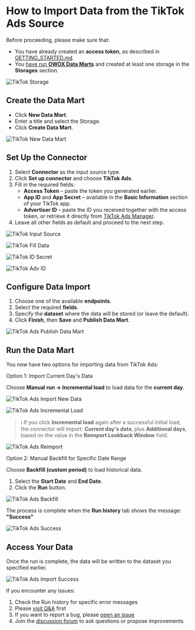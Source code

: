 # How to Import Data from the TikTok Ads Source

Before proceeding, please make sure that:

- You have already created an **access token**, as described in [GETTING_STARTED.md](GETTING_STARTED.md).  
- You [have run **OWOX Data Marts**](https://docs.owox.com/docs/getting-started/quick-start/) and created at least one storage in the **Storages** section.  

![TikTok Storage](res/tiktok_storage.png)

## Create the Data Mart

- Click **New Data Mart**.
- Enter a title and select the Storage.
- Click **Create Data Mart**.

![TikTok New Data Mart](res/tiktok_newdatamart.png)

## Set Up the Connector

1. Select **Connector** as the input source type.  
2. Click **Set up connector** and choose **TikTok Ads**.  
3. Fill in the required fields:  
   - **Access Token** – paste the token you generated earlier.  
   - **App ID** and **App Secret** – available in the **Basic Information** section of your TikTok app.  
   - **Advertiser ID** – paste the ID you received together with the access token, or retrieve it directly from [TikTok Ads Manager](https://ads.tiktok.com/).  
4. Leave all other fields as default and proceed to the next step.  

![TikTok Input Source](res/tiktok_ads_connector.png)

![TikTok Fill Data](res/tiktok_filldata.png)

![TikTok ID Secret](res/tiktok_idandsecret.png)

![TikTok Adv ID](res/tiktok_advid.png)

## Configure Data Import

1. Choose one of the available **endpoints**.  
2. Select the required **fields**.  
3. Specify the **dataset** where the data will be stored (or leave the default).  
4. Click **Finish**, then **Save** and **Publish Data Mart**.

![TikTok Ads Publish Data Mart](res/tiktok_ads_publish.png)

## Run the Data Mart

You now have two options for importing data from TikTok Ads:  

Option 1: Import Current Day's Data

Choose **Manual run → Incremental load** to load data for the **current day**.

![TikTok Ads Import New Data](res/tiktok_ads_incremental.png)

![TikTok Ads Incremental Load](res/tiktok_ads_currentday.png)

> ℹ️ If you click **Incremental load** again after a successful initial load,  
> the connector will import: **Current day's data**, plus **Additional days**, based on the value in the **Reimport Lookback Window** field.

![TikTok Ads Reimport](res/tiktok_ads_reimportwindow.png)

Option 2: Manual Backfill for Specific Date Range

Choose **Backfill (custom period)** to load historical data.  

1. Select the **Start Date** and **End Date**.
2. Click the **Run** button.

![TikTok Ads Backfill](res/tiktok_ads_daterange.png)

The process is complete when the **Run history** tab shows the message:  
**"Success"**  

![TikTok Ads Success](res/tiktok_ads_successrun.png)

## Access Your Data

Once the run is complete, the data will be written to the dataset you specified earlier.

![TikTok Ads Import Success](res/tiktok_ads_bq.png)

If you encounter any issues:

1. Check the Run history for specific error messages
2. Please [visit Q&A](https://github.com/OWOX/owox-data-marts/discussions/categories/q-a) first
3. If you want to report a bug, please [open an issue](https://github.com/OWOX/owox-data-marts/issues)
4. Join the [discussion forum](https://github.com/OWOX/owox-data-marts/discussions) to ask questions or propose improvements
